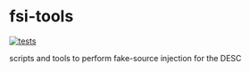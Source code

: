 # fsi-tools
[![tests](https://github.com/LSSTDESC/fsi-tools/workflows/tests/badge.svg)](https://github.com/LSSTDESC/fsi-tools/actions?query=workflow%3Atests)

scripts and tools to perform fake-source injection for the DESC
